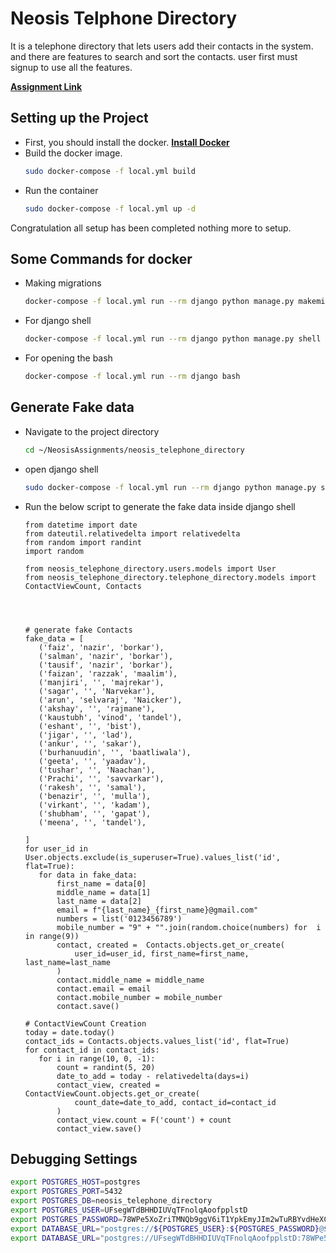 # Neosis Telphone Directory
It is a telephone directory that lets users add their contacts in the system. and there are features to search and sort the contacts. user first must signup to use all the features.

**[Assignment Link](https://docs.google.com/document/d/1mxy4IsKZ0kdMWYs0mbH_PTC7HMzfp06Mv5alVZ3Yq4o/edit#)**

## Setting up the Project
- First, you should install the docker. **[Install Docker](https://docs.docker.com/engine/install/)**
- Build the docker image.
    ```bash
    sudo docker-compose -f local.yml build
    ```
- Run the container
    ```bash
    sudo docker-compose -f local.yml up -d
    ```
Congratulation all setup has been completed nothing more to setup.


## Some Commands for docker
 - Making migrations
     ```bash
     docker-compose -f local.yml run --rm django python manage.py makemigrations
     ```
 - For django shell
     ```bash
     docker-compose -f local.yml run --rm django python manage.py shell
     ```
 - For opening the bash
     ```bash
     docker-compose -f local.yml run --rm django bash
     ```
## Generate Fake data
 - Navigate to the project directory
     ```bash
     cd ~/NeosisAssignments/neosis_telephone_directory
     ```
 - open django shell
     ```bash
     sudo docker-compose -f local.yml run --rm django python manage.py shell_plus --ipython
     ```
 - Run the below script to generate the fake data inside django shell
     ```ipython
    from datetime import date
    from dateutil.relativedelta import relativedelta
    from random import randint
    import random

    from neosis_telephone_directory.users.models import User
    from neosis_telephone_directory.telephone_directory.models import ContactViewCount, Contacts




    # generate fake Contacts
    fake_data = [
        ('faiz', 'nazir', 'borkar'),
        ('salman', 'nazir', 'borkar'),
        ('tausif', 'nazir', 'borkar'),
        ('faizan', 'razzak', 'maalim'),
        ('manjiri', '', 'majrekar'),
        ('sagar', '', 'Narvekar'),
        ('arun', 'selvaraj', 'Naicker'),
        ('akshay', '', 'rajmane'),
        ('kaustubh', 'vinod', 'tandel'),
        ('eshant', '', 'bist'),
        ('jigar', '', 'lad'),
        ('ankur', '', 'sakar'),
        ('burhanuudin', '', 'baatliwala'),
        ('geeta', '', 'yaadav'),
        ('tushar', '', 'Naachan'),
        ('Prachi', '', 'savvarkar'),
        ('rakesh', '', 'samal'),
        ('benazir', '', 'mulla'),
        ('virkant', '', 'kadam'),
        ('shubham', '', 'gapat'),
        ('meena', '', 'tandel'),

    ]
    for user_id in User.objects.exclude(is_superuser=True).values_list('id', flat=True):
        for data in fake_data:
            first_name = data[0]
            middle_name = data[1]
            last_name = data[2]
            email = f"{last_name}_{first_name}@gmail.com"
            numbers = list('0123456789')		
            mobile_number = "9" + "".join(random.choice(numbers) for  i in range(9))
            contact, created =  Contacts.objects.get_or_create(
                user_id=user_id, first_name=first_name, last_name=last_name
            )
            contact.middle_name = middle_name
            contact.email = email
            contact.mobile_number = mobile_number
            contact.save()

    # ContactViewCount Creation
    today = date.today()
    contact_ids = Contacts.objects.values_list('id', flat=True)
    for contact_id in contact_ids:
        for i in range(10, 0, -1):
            count = randint(5, 20)
            date_to_add = today - relativedelta(days=i)
            contact_view, created = ContactViewCount.objects.get_or_create(
                count_date=date_to_add, contact_id=contact_id
            )
            contact_view.count = F('count') + count
            contact_view.save() 

     ```

## Debugging Settings

```bash
export POSTGRES_HOST=postgres
export POSTGRES_PORT=5432
export POSTGRES_DB=neosis_telephone_directory
export POSTGRES_USER=UFsegWTdBHHDIUVqTFnolqAoofpplstD
export POSTGRES_PASSWORD=78WPe5XoZriTMNQb9ggV6iT1YpkEmyJIm2wTuRBYvdHeXClq51la3MbOiukANudT
export DATABASE_URL="postgres://${POSTGRES_USER}:${POSTGRES_PASSWORD}@${POSTGRES_HOST}:${POSTGRES_PORT}/${POSTGRES_DB}"
export DATABASE_URL="postgres://UFsegWTdBHHDIUVqTFnolqAoofpplstD:78WPe5XoZriTMNQb9ggV6iT1YpkEmyJIm2wTuRBYvdHeXClq51la3MbOiukANudT@postgres:5432/neosis_telephone_directory"
```